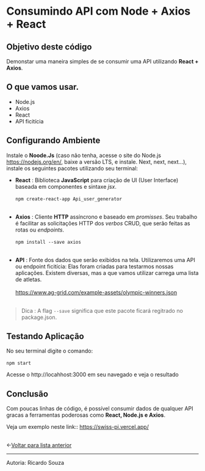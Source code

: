 
# Consumindo API com Node + Axios + React
## Objetivo deste código
Demonstar uma maneira simples de se consumir uma API utilizando **React + Axios**. 

## O que vamos usar.
- Node.js 
- Axios 
- React
- API ficitícia 


## Configurando Ambiente 
 Instale o **Noode.Js** (caso não tenha, acesse o site do Node.js https://nodejs.org/en/, baixe a versão LTS, e instale. Next, next, next...), instale os seguintes pacotes utilizando seu terminal:

* **React** : Biblioteca **JavaScript** para criação de UI (User Interface) baseada em componentes e sintaxe *jsx*.<br> <br>
`npm create-react-app Api_user_generator` <br> <br>

* **Axios** : Cliente **HTTP** assíncrono e baseado em *promisses*. Seu trabalho é facilitar as solicitações HTTP dos *verbos* CRUD, que serão feitas as rotas ou *endpoints*.<br> <br>
`npm install --save axios`<br> <br>

* **API** : Fonte dos dados que serão exibidos na tela. Utilizaremos uma API ou endpoint ficitícia: Elas foram criadas para testarmos nossas aplicações. Existem diversas, mas a que vamos utilizar carrega uma lista de atletas.<br> <br>
https://www.ag-grid.com/example-assets/olympic-winners.json<br> <br>



>Dica : A flag `--save` significa que este pacote ficará regitrado no package.json.<br>




## Testando Aplicação
No seu terminal digite o comando: <br> <br>
`npm start`

Acesse o http://locahhost:3000 em seu navegado e veja o resultado

## Conclusão
Com poucas linhas de código, é possível consumir dados de qualquer API gracas a ferramentas poderosas como **React, Node.js e Axios**. <br>

Veja um exemplo neste link:: https://swiss-pi.vercel.app/ <br><br>


←[Voltar para lista anterior](https://github.com/ricardaonao/APIs)
____________________________________________________________________
Autoria: Ricardo Souza 


